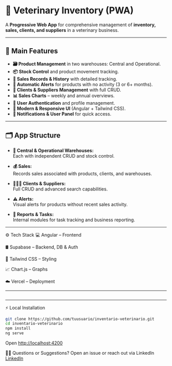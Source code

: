 # 🐾 Veterinary Inventory (PWA)

A **Progressive Web App** for comprehensive management of **inventory, sales, clients, and suppliers** in a veterinary business.


-----------------------------------------------------------------------------------------------------------

## 🚀 Main Features

- **🗃️ Product Management** in two warehouses: Central and Operational.
- **📦 Stock Control** and product movement tracking.
- **🧾 Sales Records & History** with detailed tracking.
- **🚨 Automatic Alerts** for products with no activity (3 or 6+ months).
- **📇 Clients & Suppliers Management** with full CRUD.
- **📊 Sales Charts** – weekly and annual overviews.
- **🔐 User Authentication** and profile management.
- **🎨 Modern & Responsive UI** (Angular + Tailwind CSS).
- **🔔 Notifications & User Panel** for quick access.

-----------------------------------------------------------------------------------------------------------
## 🗂️ App Structure

- **🏬 Central & Operational Warehouses:**  
  Each with independent CRUD and stock control.

- **💰 Sales:**  
  Records sales associated with products, clients, and warehouses.

- **🧑‍🤝‍🧑 Clients & Suppliers:**  
  Full CRUD and advanced search capabilities.

- **⚠️ Alerts:**  
  Visual alerts for products without recent sales activity.

- **📝 Reports & Tasks:**  
  Internal modules for task tracking and business reporting.

----------------------------------------------------------------------------------------------------------------

⚙️ Tech Stack
💻 Angular – Frontend

🛢️ Supabase – Backend, DB & Auth

🎨 Tailwind CSS – Styling

📈 Chart.js – Graphs

☁️ Vercel – Deployment

----------------------------------------------------------------------------------------------------------------

```markdown
```
----------------------------------------------------------------------------------------------------------------

⚡ Local Installation
```bash
git clone https://github.com/tuusuario/inventario-veterinario.git
cd inventario-veterinario
npm install
ng serve
```
Open [http://localhost:4200](http://localhost:4200)

🙋‍♂️ Questions or Suggestions?
Open an issue or reach out via LinkedIn [LinkedIn](https://www.linkedin.com/in/leonardo-danniel-rodr%C3%ADguez-nava-469a6234b/)
